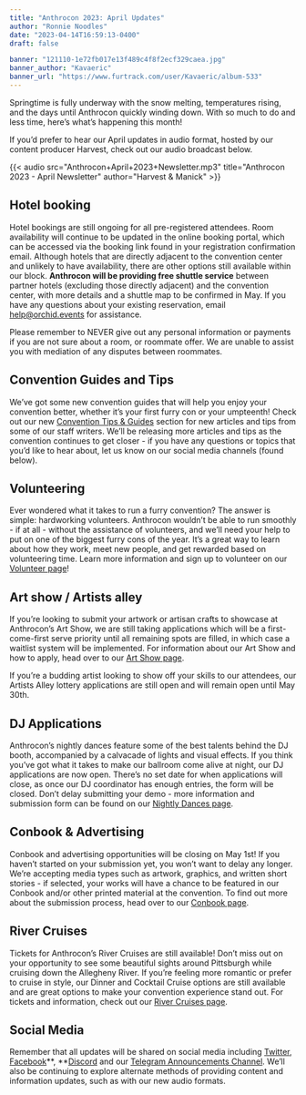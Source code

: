 ```yaml
---
title: "Anthrocon 2023: April Updates"
author: "Ronnie Noodles"
date: "2023-04-14T16:59:13-0400"
draft: false

banner: "121110-1e72fb017e13f489c4f8f2ecf329caea.jpg"
banner_author: "Kavaeric"
banner_url: "https://www.furtrack.com/user/Kavaeric/album-533"
---
```


Springtime is fully underway with the snow melting, temperatures rising, and the days until Anthrocon quickly winding down. With so much to do and less time, here’s what’s happening this month!

If you’d prefer to hear our April updates in audio format, hosted by our content producer Harvest, check out our audio broadcast below.

{{< audio src="Anthrocon+April+2023+Newsletter.mp3" title="Anthrocon 2023 - April Newsletter" author="Harvest & Manick" >}}

## Hotel booking

Hotel bookings are still ongoing for all pre-registered attendees. Room availability will continue to be updated in the online booking portal, which can be accessed via the booking link found in your registration confirmation email. Although hotels that are directly adjacent to the convention center and unlikely to have availability, there are other options still available within our block. **Anthrocon will be providing free shuttle service** between partner hotels (excluding those directly adjacent) and the convention center, with more details and a shuttle map to be confirmed in May. If you have any questions about your existing reservation, email [help@orchid.events](mailto:help@orchid.events) for assistance.

Please remember to NEVER give out any personal information or payments if you are not sure about a room, or roommate offer. We are unable to assist you with mediation of any disputes between roommates.

## Convention Guides and Tips

We’ve got some new convention guides that will help you enjoy your convention better, whether it’s your first furry con or your umpteenth! Check out our new [Convention Tips & Guides](/tips-and-guides) section for new articles and tips from some of our staff writers. We’ll be releasing more articles and tips as the convention continues to get closer - if you have any questions or topics that you’d like to hear about, let us know on our social media channels (found below).

## Volunteering

Ever wondered what it takes to run a furry convention? The answer is simple: hardworking volunteers. Anthrocon wouldn’t be able to run smoothly - if at all - without the assistance of volunteers, and we’ll need your help to put on one of the biggest furry cons of the year. It’s a great way to learn about how they work, meet new people, and get rewarded based on volunteering time. Learn more information and sign up to volunteer on our [Volunteer page](/volunteer)!

## Art show / Artists alley

If you’re looking to submit your artwork or artisan crafts to showcase at Anthrocon’s Art Show, we are still taking applications which will be a first-come-first serve priority until all remaining spots are filled, in which case a waitlist system will be implemented. For information about our Art Show and how to apply, head over to our [Art Show page](/artshow).

If you’re a budding artist looking to show off your skills to our attendees, our Artists Alley lottery applications are still open and will remain open until May 30th.

## DJ Applications

Anthrocon’s nightly dances feature some of the best talents behind the DJ booth, accompanied by a calvacade of lights and visual effects. If you think you’ve got what it takes to make our ballroom come alive at night, our DJ applications are now open. There’s no set date for when applications will close, as once our DJ coordinator has enough entries, the form will be closed. Don’t delay submitting your demo - more information and submission form can be found on our [Nightly Dances page](/nightly-dances).

## Conbook & Advertising

Conbook and advertising opportunities will be closing on May 1st! If you haven’t started on your submission yet, you won’t want to delay any longer. We’re accepting media types such as artwork, graphics, and written short stories - if selected, your works will have a chance to be featured in our Conbook and/or other printed material at the convention. To find out more about the submission process, head over to our [Conbook page](/conbook-submissions).

## River Cruises

Tickets for Anthrocon’s River Cruises are still available! Don’t miss out on your opportunity to see some beautiful sights around Pittsburgh while cruising down the Allegheny River. If you’re feeling more romantic or prefer to cruise in style, our Dinner and Cocktail Cruise options are still available and are great options to make your convention experience stand out. For tickets and information, check out our [River Cruises page](/anthrocon-river-cruises).

## Social Media

Remember that all updates will be shared on social media including [Twitter](https://twitter.com/anthrocon), [Facebook](https://www.facebook.com/Anthrocon)**, **[Discord](https://discord.gg/anthrocon) and our [Telegram Announcements Channel](https://t.me/Anthrocon). We’ll also be continuing to explore alternate methods of providing content and information updates, such as with our new audio formats.
